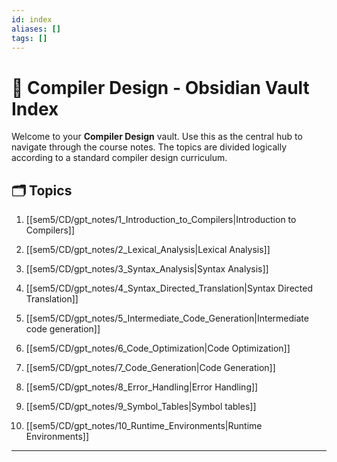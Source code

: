 ```yaml
---
id: index
aliases: []
tags: []
---
```


# 📘 Compiler Design - Obsidian Vault Index

Welcome to your **Compiler Design** vault. Use this as the central hub to navigate through the course notes. The topics are divided logically according to a standard compiler design curriculum.

## 🗂️ Topics

1. [[sem5/CD/gpt_notes/1_Introduction_to_Compilers|Introduction to Compilers]]
    
2. [[sem5/CD/gpt_notes/2_Lexical_Analysis|Lexical Analysis]]
    
3. [[sem5/CD/gpt_notes/3_Syntax_Analysis|Syntax Analysis]]
    
4. [[sem5/CD/gpt_notes/4_Syntax_Directed_Translation|Syntax Directed Translation]]
    
5. [[sem5/CD/gpt_notes/5_Intermediate_Code_Generation|Intermediate code generation]]
    
6. [[sem5/CD/gpt_notes/6_Code_Optimization|Code Optimization]]
    
7. [[sem5/CD/gpt_notes/7_Code_Generation|Code Generation]]
    
8. [[sem5/CD/gpt_notes/8_Error_Handling|Error Handling]]
    
9. [[sem5/CD/gpt_notes/9_Symbol_Tables|Symbol tables]]
    
10. [[sem5/CD/gpt_notes/10_Runtime_Environments|Runtime Environments]]
    

---
